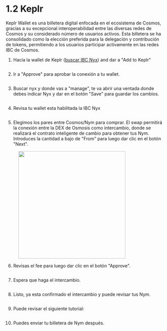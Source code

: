 # 1.2 Keplr

Keplr Wallet es una billetera digital enfocada en el ecosistema de Cosmos, gracias a su excepcional interoperabilidad entre las diversas redes de Cosmos y su considerado número de usuarios activos. Esta billetera se ha consolidado como la elección preferida para la delegación y contribución de tokens, permitiendo a los usuarios participar activamente en las redes IBC de Cosmos.

1. Hacia la wallet de Keplr ([buscar IBC Nyx](https://chains.keplr.app/)) and dar a "Add to Keplr"

<figure><img src="../.gitbook/assets/Media_240312_124113.gif" alt=""><figcaption></figcaption></figure>

2. Ir a "Approve" para aprobar la conexión a tu wallet.

<figure><img src="../.gitbook/assets/Media_240312_124548.gif" alt=""><figcaption></figcaption></figure>

3. Buscar nyx y donde vas a "manage", te va abrir una ventada donde debes indicar Nyx y dar en el botón "Save" para guardar los cambios.

<figure><img src="../.gitbook/assets/Media_240312_133826.gif" alt=""><figcaption></figcaption></figure>



4. Revisa tu wallet esta habilitada la IBC Nyx

<figure><img src="../.gitbook/assets/Media_240312_125419.gif" alt=""><figcaption></figcaption></figure>

5. Elegimos los pares entre Cosmos/Nym para comprar. El swap permitirá la conexión entre la DEX de Osmosis como intercambio, donde se realizará el contrato inteligente de cambio para obtener tus Nym.  Introduces la cantidad a bajo de "From" para luego dar clic en el botón "Next".

<figure><img src="../.gitbook/assets/image (10).png" alt="" width="338"><figcaption></figcaption></figure>

6. Revisas el fee para luego dar clic en el botón "Approve".

<figure><img src="../.gitbook/assets/image (11).png" alt=""><figcaption></figcaption></figure>

7. Espera que haga el intercambio.

<figure><img src="../.gitbook/assets/image (12).png" alt=""><figcaption></figcaption></figure>

8. Listo, ya esta confirmado el intercambio y puede revisar tus Nym.

<figure><img src="../.gitbook/assets/image (13).png" alt=""><figcaption></figcaption></figure>

9. Puede revisar el siguiente tutorial:

<figure><img src="../.gitbook/assets/Kazam_screencast_00010.gif" alt=""><figcaption></figcaption></figure>

10. Puedes enviar tu billetera de Nym después.

<figure><img src="../.gitbook/assets/Kazam_screencast_00011.gif" alt=""><figcaption></figcaption></figure>

